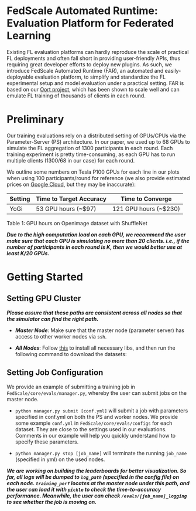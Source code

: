 # FedScale Automated Runtime: Evaluation Platform for Federated Learning

Existing FL evaluation platforms can hardly reproduce the scale of practical FL deployments and often fall short in providing user-friendly APIs, 
thus requiring great developer efforts to deploy new plugins. As such, we introduce FedScale Automated Runtime (FAR), 
an automated and easily-deployable evaluation platform, to simplify and standardize the FL experimental setup and model evaluation under a practical setting. 
FAR is based on our [Oort project](https://github.com/SymbioticLab/Oort), which has been shown to scale well and can emulate FL training of thousands of clients 
in each round.

# Preliminary

Our training evaluations rely on a distributed setting of GPUs/CPUs via the Parameter-Server (PS) architecture. 
In our paper, we used up to 68 GPUs to simulate the FL aggregation of 1300 participants in each round. 
Each training experiment is pretty time-consuming, as each GPU has to run multiple clients (1300/68 in our case) for each round. 

We outline some numbers on Tesla P100 GPUs for each line in our plots when using 100 participants/round for reference 
(we also provide estimated prices on [Google Cloud](https://cloud.google.com/products/calculator), but they may be inaccurate): 

| Setting      | Time to Target Accuracy  | Time to Converge |
| ----------- | ----------- | ----------- |
| YoGi             | 53  GPU hours (~$97)     |    121  GPU hours (~$230) |

Table 1: GPU hours on Openimage dataset with ShuffleNet

***Due to the high computation load on each GPU, we recommend the user make sure that each GPU is simulating no more than 20 clients. 
i.e., if the number of participants in each round is K, then we would better use at least K/20 GPUs.***

# Getting Started 


## Setting GPU Cluster

***Please assure that these paths are consistent across all nodes so that the simulator can find the right path.***

- ***Master Node***: Make sure that the master node (parameter server) has access to other worker nodes via ```ssh```. 

- ***All Nodes***: Follow [this](https://github.com/SymbioticLab/FedScale#getting-started) to install all necessary libs, and then run the following command to download the datasets:

## Setting Job Configuration

We provide an example of submitting a training job in ```FedScale/core/evals/manager.py```, whereby the user can submit jobs on the master node. 

- ```python manager.py submit [conf.yml]``` will submit a job with parameters specified in conf.yml on both the PS and worker nodes. 
We provide some example ```conf.yml``` in ```FedScale/core/evals/configs``` for each dataset. 
They are close to the settings used in our evaluations. Comments in our example will help you quickly understand how to specify these parameters. 

- ```python manager.py stop [job_name]``` will terminate the running ```job_name``` (specified in yml) on the used nodes. 


***We are working on building the leaderboards for better visualization. So far, all logs will be dumped to ```log_path``` (specified in the config file) on each node. 
```training_perf``` locates at the master node under this path, and the user can load it with ```pickle``` to check the time-to-accuracy performance. 
Meanwhile, the user can check ```/evals/[job_name]_logging``` to see whether the job is moving on.***


